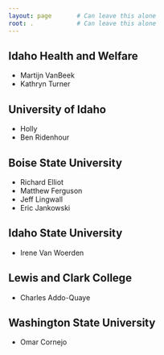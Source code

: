```yaml
---
layout: page       # Can leave this alone
root: .            # Can leave this alone
---
```


## Idaho Health and Welfare
* Martijn VanBeek 
* Kathryn Turner

## University of Idaho
* Holly
* Ben Ridenhour

## Boise State University
* Richard Elliot
* Matthew Ferguson
* Jeff Lingwall
* Eric Jankowski

## Idaho State University
* Irene Van Woerden

## Lewis and Clark College
* Charles Addo-Quaye

## Washington State University
* Omar Cornejo

